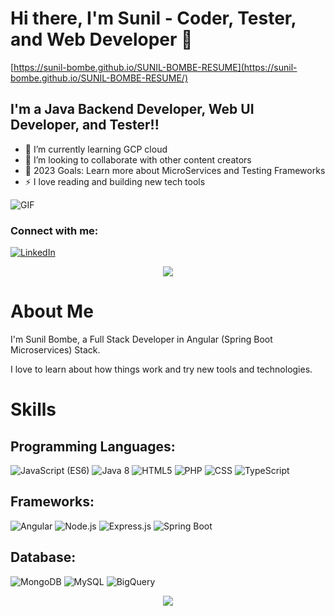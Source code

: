 # Hi there, I'm Sunil - Coder, Tester, and Web Developer 👋 
[https://sunil-bombe.github.io/SUNIL-BOMBE-RESUME](https://sunil-bombe.github.io/SUNIL-BOMBE-RESUME/)

## I'm a Java Backend Developer, Web UI Developer, and Tester!!

- 🌱 I’m currently learning GCP cloud
- 👯 I’m looking to collaborate with other content creators
- 🥅 2023 Goals: Learn more about MicroServices and Testing Frameworks
- ⚡ I love reading and building new tech tools

<img align="center" alt="GIF" src="https://media.giphy.com/media/836HiJc7pgzy8iNXCn/giphy.gif" />

### Connect with me:
[![LinkedIn](https://img.shields.io/badge/LinkedIn-Connect-blue)](https://www.linkedin.com/in/sunil-bombe-5276b026a/)

<p align="center">
    <img src="https://github-readme-stats.vercel.app/api?username=sunil-bombe&show_icons=true&count_private=true&theme=dark"/>
</p>

# About Me

I'm Sunil Bombe, a Full Stack Developer in Angular (Spring Boot Microservices) Stack.

I love to learn about how things work and try new tools and technologies.

# Skills
## Programming Languages:

![JavaScript (ES6)](https://img.shields.io/badge/JavaScript%20(ES6)-brightgreen)
![Java 8](https://img.shields.io/badge/Java%208-brightgreen)
![HTML5](https://img.shields.io/badge/HTML5-brightgreen)
![PHP](https://img.shields.io/badge/PHP-brightgreen)
![CSS](https://img.shields.io/badge/CSS-brightgreen)
![TypeScript](https://img.shields.io/badge/Type%20Script-brightgreen)

## Frameworks:

![Angular](https://img.shields.io/badge/Angular-red)
![Node.js](https://img.shields.io/badge/Node.js-green)
![Express.js](https://img.shields.io/badge/Express.js-yellow)
![Spring Boot](https://img.shields.io/badge/Spring%20Boot-blue)

## Database:

![MongoDB](https://img.shields.io/badge/MongoDB-brightgreen)
![MySQL](https://img.shields.io/badge/MySQL-blue)
![BigQuery](https://img.shields.io/badge/BigQuery-blue)

<p align="center">
    <img src="https://github-readme-stats.vercel.app/api/top-langs/?username=sunil-bombe&layout=compact&theme=vision-friendly-dark&show_icons=true" />
</p>
